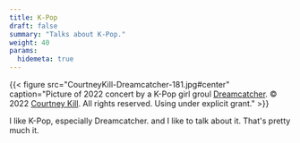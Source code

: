 ```yaml
---
title: K-Pop
draft: false
summary: "Talks about K-Pop."
weight: 40
params:
  hidemeta: true
---
```

{{< figure src="CourtneyKill-Dreamcatcher-181.jpg#center" caption="Picture of 2022 concert by a K-Pop girl groul [Dreamcatcher](https://en.wikipedia.org/wiki/Dreamcatcher_(group)). &copy; 2022 [Courtney Kill](https://www.courtneykill.com). All rights reserved. Using under explicit grant." >}}

I like K-Pop, especially Dreamcatcher. and I like to talk about it. That's pretty much it.
